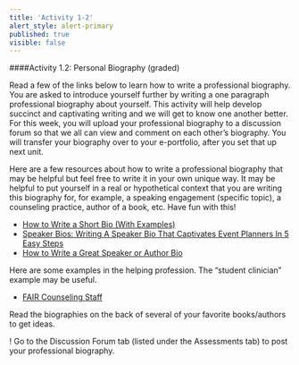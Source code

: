 ```yaml
---
title: 'Activity 1-2'
alert_style: alert-primary
published: true
visible: false
---
```

####Activity 1.2: Personal Biography (graded)

Read a few of the links below to learn how to write a professional biography. You are asked to introduce yourself further by writing a one paragraph professional biography about yourself. This activity will help develop succinct and captivating writing and we will get to know one another better. For this week, you will upload your professional biography to a discussion forum so that we all can view and comment on each other’s biography. You will transfer your biography over to your e-portfolio, after you set that up next unit.

Here are a few resources about how to write a professional biography that may be helpful but feel free to write it in your own unique way. It may be helpful to put yourself in a real or hypothetical context that you are writing this biography for, for example, a speaking engagement (specific topic), a counseling practice, author of a book, etc. Have fun with this\!

- [How to Write a Short Bio (With Examples)](https://www.indeed.com/career-advice/career-development/how-to-write-a-short-bio)  
- [Speaker Bios: Writing A Speaker Bio That Captivates Event Planners In 5 Easy Steps](https://speakerflow.com/speaker-bios-writing-a-speaker-bio-that-captivates-event-planners-in-5-easy-steps/)  
- [How to Write a Great Speaker or Author Bio](https://ideasonfire.net/author-bio/)  

Here are some examples in the helping profession. The “student clinician” example may be useful.  
- [FAIR Counseling Staff](https://www.faircounseling.com/about-fair-counseling/counseling-staff-our-team-of-psychologists-and-therapists/)

Read the biographies on the back of several of your favorite books/authors to get ideas.

! Go to the Discussion Forum tab (listed under the Assessments tab) to post your professional biography.
